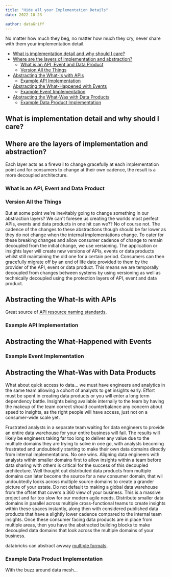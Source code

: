 ```yaml
---
title: "Hide all your Implementation Details"
date: 2022-10-23

author: dataGriff
---
```


No matter how much they beg, no matter how much they cry, never share with them your implementation detail.

- [What is implementation detail and why should I care?](#what-is-implementation-detail-and-why-should-i-care)
- [Where are the layers of implementation and abstraction?](#where-are-the-layers-of-implementation-and-abstraction)
  - [What is an API, Event and Data Product](#what-is-an-api-event-and-data-product)
  - [Version All the Things](#version-all-the-things)
- [Abstracting the What-Is with APIs](#abstracting-the-what-is-with-apis)
  - [Example API Implementation](#example-api-implementation)
- [Abstracting the What-Happened with Events](#abstracting-the-what-happened-with-events)
  - [Example Event Implementation](#example-event-implementation)
- [Abstracting the What-Was with Data Products](#abstracting-the-what-was-with-data-products)
  - [Example Data Product Implementation](#example-data-product-implementation)

## What is implementation detail and why should I care?

## Where are the layers of implementation and abstraction?

Each layer acts as a firewall to change gracefully at each implementation point and for consumers to change at their own cadence, the result is a more decoupled architecture.

### What is an API, Event and Data Product

### Version All the Things

But at some point we're inevitably going to change something in our abstraction layers? We can't foresee us creating the worlds most perfect APIs, events and data products in one hit can we?? No of course not. The cadence of the changes to these abstractions though should be far lower as they do not change when the internal implementations change. To cater for these breaking changes and allow consumer cadence of change to remain decoupled from the initial change, we use versioning. The application or insights layer will create new versions of APIs, events or data products whilst still maintaining the old one for a certain period. Consumers can then gracefully migrate off by an end of life date provided to them by the provider of the API, event or data product. This means we are temporally decoupled from changes between systems by using versioning as well as technically decoupled using the protection layers of API, event and data product.

## Abstracting the What-Is with APIs

Great source of [API resource naming standards](https://www.restapitutorial.com/lessons/restfulresourcenaming.html).

### Example API Implementation

## Abstracting the What-Happened with Events

### Example Event Implementation

## Abstracting the What-Was with Data Products

What about quick access to data... we must have engineers and analytics in the same team allowing a cohort of analysts to get insights early. Effort must be spent in creating data products or you will enter a long term dependency battle. Insights being available internally to the team by having the makeup of the team correct should counterbalance any concern about speed to insights, as the right people will have access, just not on a consumer-wide scale yet.



Frustrated analysts in a separate team waiting for data engineers to provide an entire data warehouse for your entire business will fail. The results will likely be engineers taking far too long to deliver any value due to the multiple domains they are trying to solve in one go, with analysts becoming frustrated and undoubtedly starting to make their own data domains directly from internal implementations. No one wins. Aligning data engineers with analysts within smaller domains first to allow insights within a team before data sharing with others is critical for the success of this decoupled architecture. Well thought out distributed data products from multiple domains can later become the source for a new consumer domain, that wil undoubtedly looks across multiple source domains to create a grander picture of your estate. Do not default to making a global data warehouse from the offset that covers a 360 view of your business. This is a massive project and far too slow for our modern agile needs. Distribute smaller data domains in parallel across multiple cross-functional teams to create insights within these spaces instantly, along then with considered published data products that have a slightly lower cadence compared to the internal team insights. Once these consumer facing data products are in place from multiple areas, then you have the abstracted building blocks to make decoupled data domains that look across the multiple domains of your business.

databricks can abstract awway [multiple formats](https://docs.databricks.com/external-data/index.html).

### Example Data Product Implementation

With the buzz around data mesh...